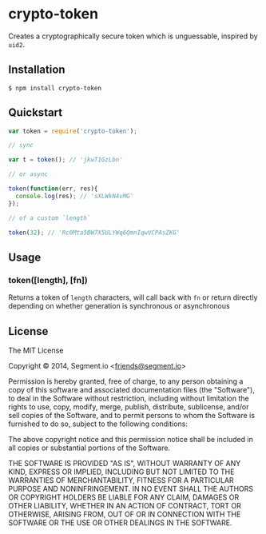 
# crypto-token

Creates a cryptographically secure token which is unguessable, inspired by `uid2`.

## Installation

    $ npm install crypto-token

## Quickstart

```js
var token = require('crypto-token');

// sync

var t = token(); // 'jkwT1GzLbn'

// or async

token(function(err, res){
  console.log(res); // 'sXLWkN4vMG'
});

// of a custom `length`

token(32); // 'Rc0Mta5BW7X5ULYWq6QmnIqwVCPAsZKG'
```

## Usage

### token([length], [fn])

  Returns a token of `length` characters, will call back with `fn` or return directly depending on whether generation is synchronous or asynchronous

## License

The MIT License

Copyright &copy; 2014, Segment.io &lt;friends@segment.io&gt;

Permission is hereby granted, free of charge, to any person obtaining a copy of this software and associated documentation files (the "Software"), to deal in the Software without restriction, including without limitation the rights to use, copy, modify, merge, publish, distribute, sublicense, and/or sell copies of the Software, and to permit persons to whom the Software is furnished to do so, subject to the following conditions:

The above copyright notice and this permission notice shall be included in all copies or substantial portions of the Software.

THE SOFTWARE IS PROVIDED "AS IS", WITHOUT WARRANTY OF ANY KIND, EXPRESS OR IMPLIED, INCLUDING BUT NOT LIMITED TO THE WARRANTIES OF MERCHANTABILITY, FITNESS FOR A PARTICULAR PURPOSE AND NONINFRINGEMENT. IN NO EVENT SHALL THE AUTHORS OR COPYRIGHT HOLDERS BE LIABLE FOR ANY CLAIM, DAMAGES OR OTHER LIABILITY, WHETHER IN AN ACTION OF CONTRACT, TORT OR OTHERWISE, ARISING FROM, OUT OF OR IN CONNECTION WITH THE SOFTWARE OR THE USE OR OTHER DEALINGS IN THE SOFTWARE.
